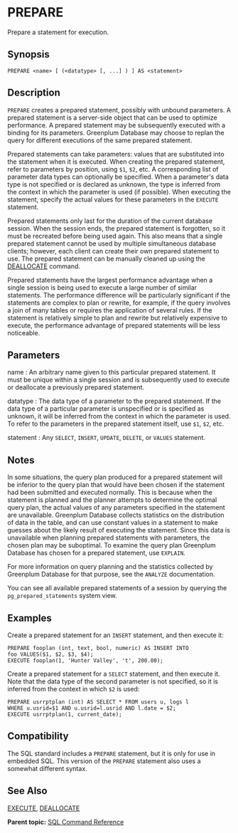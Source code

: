 # PREPARE 

Prepare a statement for execution.

## Synopsis 

``` {#sql_command_synopsis}
PREPARE <name> [ (<datatype> [, ...] ) ] AS <statement>
```

## Description 

`PREPARE` creates a prepared statement, possibly with unbound parameters. A prepared statement is a server-side object that can be used to optimize performance. A prepared statement may be subsequently executed with a binding for its parameters. Greenplum Database may choose to replan the query for different executions of the same prepared statement.

Prepared statements can take parameters: values that are substituted into the statement when it is executed. When creating the prepared statement, refer to parameters by position, using `$1`, `$2`, etc. A corresponding list of parameter data types can optionally be specified. When a parameter's data type is not specified or is declared as unknown, the type is inferred from the context in which the parameter is used \(if possible\). When executing the statement, specify the actual values for these parameters in the `EXECUTE` statement.

Prepared statements only last for the duration of the current database session. When the session ends, the prepared statement is forgotten, so it must be recreated before being used again. This also means that a single prepared statement cannot be used by multiple simultaneous database clients; however, each client can create their own prepared statement to use. The prepared statement can be manually cleaned up using the [DEALLOCATE](DEALLOCATE.html) command.

Prepared statements have the largest performance advantage when a single session is being used to execute a large number of similar statements. The performance difference will be particularly significant if the statements are complex to plan or rewrite, for example, if the query involves a join of many tables or requires the application of several rules. If the statement is relatively simple to plan and rewrite but relatively expensive to execute, the performance advantage of prepared statements will be less noticeable.

## Parameters 

name
:   An arbitrary name given to this particular prepared statement. It must be unique within a single session and is subsequently used to execute or deallocate a previously prepared statement.

datatype
:   The data type of a parameter to the prepared statement. If the data type of a particular parameter is unspecified or is specified as unknown, it will be inferred from the context in which the parameter is used. To refer to the parameters in the prepared statement itself, use `$1`, `$2`, etc.

statement
:   Any `SELECT`, `INSERT`, `UPDATE`, `DELETE`, or `VALUES` statement.

## Notes 

In some situations, the query plan produced for a prepared statement will be inferior to the query plan that would have been chosen if the statement had been submitted and executed normally. This is because when the statement is planned and the planner attempts to determine the optimal query plan, the actual values of any parameters specified in the statement are unavailable. Greenplum Database collects statistics on the distribution of data in the table, and can use constant values in a statement to make guesses about the likely result of executing the statement. Since this data is unavailable when planning prepared statements with parameters, the chosen plan may be suboptimal. To examine the query plan Greenplum Database has chosen for a prepared statement, use `EXPLAIN`.

For more information on query planning and the statistics collected by Greenplum Database for that purpose, see the `ANALYZE` documentation.

You can see all available prepared statements of a session by querying the `pg_prepared_statements` system view.

## Examples 

Create a prepared statement for an `INSERT` statement, and then execute it:

```
PREPARE fooplan (int, text, bool, numeric) AS INSERT INTO 
foo VALUES($1, $2, $3, $4);
EXECUTE fooplan(1, 'Hunter Valley', 't', 200.00);
```

Create a prepared statement for a `SELECT` statement, and then execute it. Note that the data type of the second parameter is not specified, so it is inferred from the context in which `$2` is used:

```
PREPARE usrrptplan (int) AS SELECT * FROM users u, logs l 
WHERE u.usrid=$1 AND u.usrid=l.usrid AND l.date = $2;
EXECUTE usrrptplan(1, current_date);
```

## Compatibility 

The SQL standard includes a `PREPARE` statement, but it is only for use in embedded SQL. This version of the `PREPARE` statement also uses a somewhat different syntax.

## See Also 

[EXECUTE](EXECUTE.html), [DEALLOCATE](DEALLOCATE.html)

**Parent topic:** [SQL Command Reference](../sql_commands/sql_ref.html)

